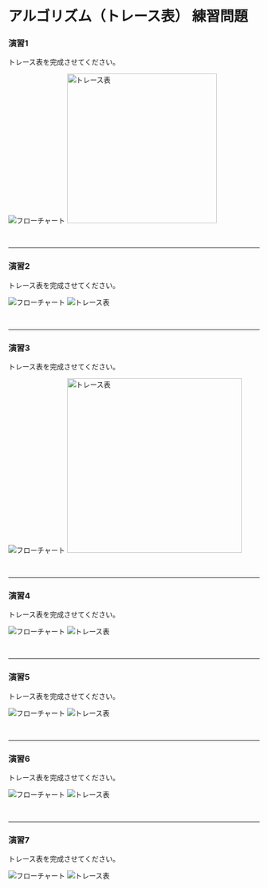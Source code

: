 # アルゴリズム（トレース表） 練習問題

### 演習1
トレース表を完成させてください。

<img src="./img/01_01.png" alt="フローチャート">

<img src="./img/01_02.png" alt="トレース表" width="300">

<br><hr>

### 演習2
トレース表を完成させてください。

<img src="./img/02_01.png" alt="フローチャート">

<img src="./img/02_02.png" alt="トレース表">

<br><hr>

### 演習3
トレース表を完成させてください。

<img src="./img/03_01.png" alt="フローチャート">

<img src="./img/03_02.png" alt="トレース表" width="350">

<br><hr>

### 演習4
トレース表を完成させてください。

<img src="./img/04_01.png" alt="フローチャート">

<img src="./img/04_02.png" alt="トレース表">

<br><hr>

### 演習5
トレース表を完成させてください。

<img src="./img/05_01.png" alt="フローチャート">

<img src="./img/05_02.png" alt="トレース表">

<br><hr>

### 演習6
トレース表を完成させてください。

<img src="./img/06_01.png" alt="フローチャート">

<img src="./img/06_02.png" alt="トレース表">

<br><hr>

### 演習7
トレース表を完成させてください。

<img src="./img/07_01.png" alt="フローチャート">

<img src="./img/07_02.png" alt="トレース表">
